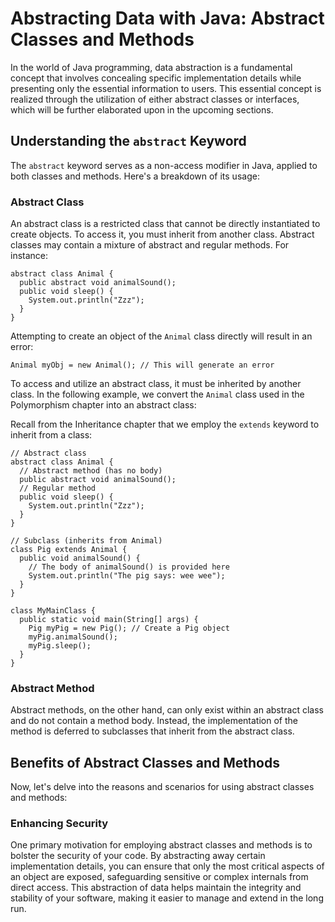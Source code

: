 # Abstracting Data with Java: Abstract Classes and Methods

In the world of Java programming, data abstraction is a fundamental concept that involves concealing specific implementation details while presenting only the essential information to users. This essential concept is realized through the utilization of either abstract classes or interfaces, which will be further elaborated upon in the upcoming sections.

## Understanding the `abstract` Keyword

The `abstract` keyword serves as a non-access modifier in Java, applied to both classes and methods. Here's a breakdown of its usage:

### Abstract Class

An abstract class is a restricted class that cannot be directly instantiated to create objects. To access it, you must inherit from another class. Abstract classes may contain a mixture of abstract and regular methods. For instance:

```
abstract class Animal {
  public abstract void animalSound();
  public void sleep() {
    System.out.println("Zzz");
  }
}
```

Attempting to create an object of the `Animal` class directly will result in an error:

```
Animal myObj = new Animal(); // This will generate an error
```

To access and utilize an abstract class, it must be inherited by another class. In the following example, we convert the `Animal` class used in the Polymorphism chapter into an abstract class:

Recall from the Inheritance chapter that we employ the `extends` keyword to inherit from a class:

```
// Abstract class
abstract class Animal {
  // Abstract method (has no body)
  public abstract void animalSound();
  // Regular method
  public void sleep() {
    System.out.println("Zzz");
  }
}

// Subclass (inherits from Animal)
class Pig extends Animal {
  public void animalSound() {
    // The body of animalSound() is provided here
    System.out.println("The pig says: wee wee");
  }
}

class MyMainClass {
  public static void main(String[] args) {
    Pig myPig = new Pig(); // Create a Pig object
    myPig.animalSound();
    myPig.sleep();
  }
}
```

### Abstract Method

Abstract methods, on the other hand, can only exist within an abstract class and do not contain a method body. Instead, the implementation of the method is deferred to subclasses that inherit from the abstract class.

## Benefits of Abstract Classes and Methods

Now, let's delve into the reasons and scenarios for using abstract classes and methods:

### Enhancing Security

One primary motivation for employing abstract classes and methods is to bolster the security of your code. By abstracting away certain implementation details, you can ensure that only the most critical aspects of an object are exposed, safeguarding sensitive or complex internals from direct access. This abstraction of data helps maintain the integrity and stability of your software, making it easier to manage and extend in the long run.